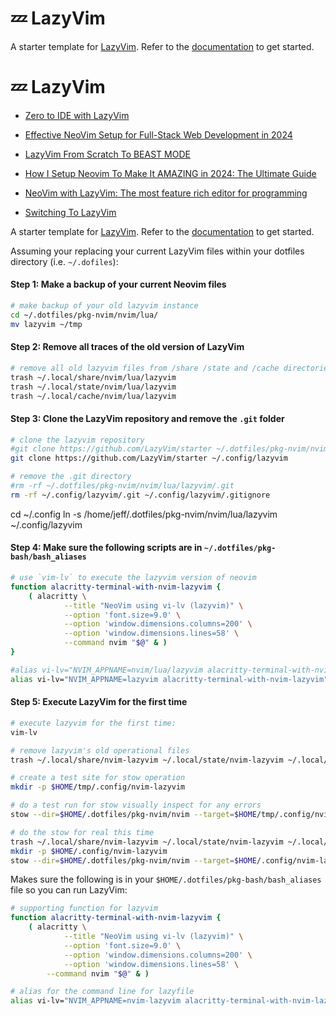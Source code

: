# 💤 LazyVim

A starter template for [LazyVim](https://github.com/LazyVim/LazyVim).
Refer to the [documentation](https://lazyvim.github.io/installation) to get started.


# 💤 LazyVim

* [Zero to IDE with LazyVim](https://www.youtube.com/watch?v=N93cTbtLCIM)
* [Effective NeoVim Setup for Full-Stack Web Development in 2024](https://www.youtube.com/watch?v=V070Zmvx9AM)
* [LazyVim From Scratch To BEAST MODE](https://www.youtube.com/watch?v=evCmP4hH7ZU)
* [How I Setup Neovim To Make It AMAZING in 2024: The Ultimate Guide](https://www.youtube.com/watch?v=6pAG3BHurdM)
* [NeoVim with LazyVim: The most feature rich editor for programming](https://www.youtube.com/watch?v=lojAgyGnzc0&t=15s)

* [Switching To LazyVim](https://medium.com/unixification/switching-to-lazyvim-5d497c089c7b)

A starter template for [LazyVim](https://github.com/LazyVim/LazyVim).
Refer to the [documentation](https://lazyvim.github.io/installation) to get started.

Assuming your replacing your current LazyVim files within your dotfiles directory (i.e. `~/.dofiles`):

#### Step 1: Make a backup of your current Neovim files

```bash
# make backup of your old lazyvim instance
cd ~/.dotfiles/pkg-nvim/nvim/lua/
mv lazyvim ~/tmp
```

#### Step 2: Remove all traces of the old version of LazyVim

```bash
# remove all old lazyvim files from /share /state and /cache directories
trash ~/.local/share/nvim/lua/lazyvim
trash ~/.local/state/nvim/lua/lazyvim
trash ~/.local/cache/nvim/lua/lazyvim
```

#### Step 3: Clone the LazyVim repository and remove the `.git` folder

```bash
# clone the lazyvim repository
#git clone https://github.com/LazyVim/starter ~/.dotfiles/pkg-nvim/nvim/lua/lazyvim
git clone https://github.com/LazyVim/starter ~/.config/lazyvim

# remove the .git directory
#rm -rf ~/.dotfiles/pkg-nvim/nvim/lua/lazyvim/.git
rm -rf ~/.config/lazyvim/.git ~/.config/lazyvim/.gitignore
```

cd ~/.config
ln -s /home/jeff/.dotfiles/pkg-nvim/nvim/lua/lazyvim ~/.config/lazyvim

#### Step 4: Make sure the following scripts are in `~/.dotfiles/pkg-bash/bash_aliases`

```bash
# use `vim-lv` to execute the lazyvim version of neovim
function alacritty-terminal-with-nvim-lazyvim {
    ( alacritty \
            --title "NeoVim using vi-lv (lazyvim)" \
            --option 'font.size=9.0' \
            --option 'window.dimensions.columns=200' \
            --option 'window.dimensions.lines=58' \
            --command nvim "$@" & )
}

#alias vi-lv="NVIM_APPNAME=nvim/lua/lazyvim alacritty-terminal-with-nvim-lazyvim"
alias vi-lv="NVIM_APPNAME=lazyvim alacritty-terminal-with-nvim-lazyvim"
```

#### Step 5: Execute LazyVim for the first time

```bash
# execute lazyvim for the first time:
vim-lv
```

```bash
# remove lazyvim's old operational files
trash ~/.local/share/nvim-lazyvim ~/.local/state/nvim-lazyvim ~/.local/cache/nvim-lazyvim

# create a test site for stow operation
mkdir -p $HOME/tmp/.config/nvim-lazyvim

# do a test run for stow visually inspect for any errors
stow --dir=$HOME/.dotfiles/pkg-nvim/nvim --target=$HOME/tmp/.config/nvim-lazyvim --stow lazyvim

# do the stow for real this time
trash ~/.local/share/nvim-lazyvim ~/.local/state/nvim-lazyvim ~/.local/cache/nvim-lazyvim
mkdir -p $HOME/.config/nvim-lazyvim
stow --dir=$HOME/.dotfiles/pkg-nvim/nvim --target=$HOME/.config/nvim-lazyvim --stow lazyvim
```

Makes sure the following is in your `$HOME/.dotfiles/pkg-bash/bash_aliases` file
so you can run LazyVim:

```bash
# supporting function for lazyvim
function alacritty-terminal-with-nvim-lazyvim {
    ( alacritty \
            --title "NeoVim using vi-lv (lazyvim)" \
            --option 'font.size=9.0' \
            --option 'window.dimensions.columns=200' \
            --option 'window.dimensions.lines=58' \
        --command nvim "$@" & )

# alias for the command line for lazyfile
alias vi-lv="NVIM_APPNAME=nvim-lazyvim alacritty-terminal-with-nvim-lazyvim"
```
